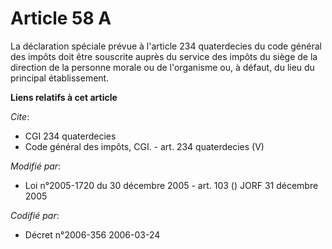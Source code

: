 # Article 58 A

La déclaration spéciale prévue à l'article 234 quaterdecies du code général des impôts doit être souscrite auprès du service
des impôts du siège de la direction de la personne morale ou de l'organisme ou, à défaut, du lieu du principal établissement.

**Liens relatifs à cet article**

_Cite_:

  - CGI 234 quaterdecies
  - Code général des impôts, CGI. - art. 234 quaterdecies (V)

_Modifié par_:

  - Loi n°2005-1720 du 30 décembre 2005 - art. 103 () JORF 31 décembre 2005

_Codifié par_:

  - Décret n°2006-356 2006-03-24
